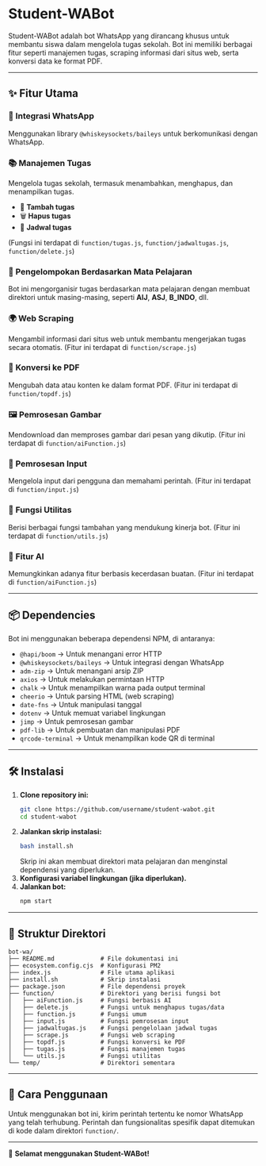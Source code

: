 # Student-WABot

Student-WABot adalah bot WhatsApp yang dirancang khusus untuk membantu siswa dalam mengelola tugas sekolah. Bot ini memiliki berbagai fitur seperti manajemen tugas, scraping informasi dari situs web, serta konversi data ke format PDF.

---

## ✨ Fitur Utama

### 🔹 Integrasi WhatsApp
Menggunakan library `@whiskeysockets/baileys` untuk berkomunikasi dengan WhatsApp.

### 📚 Manajemen Tugas
Mengelola tugas sekolah, termasuk menambahkan, menghapus, dan menampilkan tugas.
- 📌 **Tambah tugas**
- 🗑 **Hapus tugas**
- 📅 **Jadwal tugas**

(Fungsi ini terdapat di `function/tugas.js`, `function/jadwaltugas.js`, `function/delete.js`)

### 📌 Pengelompokan Berdasarkan Mata Pelajaran
Bot ini mengorganisir tugas berdasarkan mata pelajaran dengan membuat direktori untuk masing-masing, seperti **AIJ**, **ASJ**, **B\_INDO**, dll.

### 🌍 Web Scraping
Mengambil informasi dari situs web untuk membantu mengerjakan tugas secara otomatis.
(Fitur ini terdapat di `function/scrape.js`)

### 📄 Konversi ke PDF
Mengubah data atau konten ke dalam format PDF.
(Fitur ini terdapat di `function/topdf.js`)

### 🖼 Pemrosesan Gambar
Mendownload dan memproses gambar dari pesan yang dikutip.
(Fitur ini terdapat di `function/aiFunction.js`)

### 📝 Pemrosesan Input
Mengelola input dari pengguna dan memahami perintah.
(Fitur ini terdapat di `function/input.js`)

### 🔧 Fungsi Utilitas
Berisi berbagai fungsi tambahan yang mendukung kinerja bot.
(Fitur ini terdapat di `function/utils.js`)

### 🤖 Fitur AI
Memungkinkan adanya fitur berbasis kecerdasan buatan.
(Fitur ini terdapat di `function/aiFunction.js`)

---

## 📦 Dependencies
Bot ini menggunakan beberapa dependensi NPM, di antaranya:

- `@hapi/boom` → Untuk menangani error HTTP
- `@whiskeysockets/baileys` → Untuk integrasi dengan WhatsApp
- `adm-zip` → Untuk menangani arsip ZIP
- `axios` → Untuk melakukan permintaan HTTP
- `chalk` → Untuk menampilkan warna pada output terminal
- `cheerio` → Untuk parsing HTML (web scraping)
- `date-fns` → Untuk manipulasi tanggal
- `dotenv` → Untuk memuat variabel lingkungan
- `jimp` → Untuk pemrosesan gambar
- `pdf-lib` → Untuk pembuatan dan manipulasi PDF
- `qrcode-terminal` → Untuk menampilkan kode QR di terminal

---

## 🛠 Instalasi

1. **Clone repository ini:**  
   ```bash
   git clone https://github.com/username/student-wabot.git
   cd student-wabot
   ```
2. **Jalankan skrip instalasi:**  
   ```bash
   bash install.sh
   ```
   Skrip ini akan membuat direktori mata pelajaran dan menginstal dependensi yang diperlukan.
3. **Konfigurasi variabel lingkungan (jika diperlukan).**
4. **Jalankan bot:**  
   ```bash
   npm start
   ```

---

## 📂 Struktur Direktori
```
bot-wa/
├── README.md             # File dokumentasi ini
├── ecosystem.config.cjs  # Konfigurasi PM2
├── index.js              # File utama aplikasi
├── install.sh            # Skrip instalasi
├── package.json          # File dependensi proyek
├── function/             # Direktori yang berisi fungsi bot
│   ├── aiFunction.js     # Fungsi berbasis AI
│   ├── delete.js         # Fungsi untuk menghapus tugas/data
│   ├── function.js       # Fungsi umum
│   ├── input.js          # Fungsi pemrosesan input
│   ├── jadwaltugas.js    # Fungsi pengelolaan jadwal tugas
│   ├── scrape.js         # Fungsi web scraping
│   ├── topdf.js          # Fungsi konversi ke PDF
│   ├── tugas.js          # Fungsi manajemen tugas
│   └── utils.js          # Fungsi utilitas
└── temp/                 # Direktori sementara
```

---

## 📖 Cara Penggunaan

Untuk menggunakan bot ini, kirim perintah tertentu ke nomor WhatsApp yang telah terhubung. Perintah dan fungsionalitas spesifik dapat ditemukan di kode dalam direktori `function/`.

---

🚀 **Selamat menggunakan Student-WABot!**

